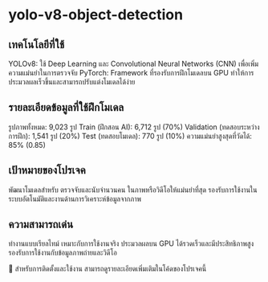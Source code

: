 # yolo-v8-object-detection
## เทคโนโลยีที่ใช้
YOLOv8: ใช้ Deep Learning และ Convolutional Neural Networks (CNN) เพื่อเพิ่มความแม่นยำในการตรวจจับ
PyTorch: Framework ที่รองรับการฝึกโมเดลบน GPU ทำให้การประมวลผลเร็วขึ้นและสามารถปรับแต่งโมเดลได้ง่าย
## รายละเอียดข้อมูลที่ใช้ฝึกโมเดล
รูปภาพทั้งหมด: 9,023 รูป
Train (ฝึกสอน AI): 6,712 รูป (70%)
Validation (ทดสอบระหว่างการฝึก): 1,541 รูป (20%)
Test (ทดสอบโมเดล): 770 รูป (10%)
ความแม่นยำสูงสุดที่วัดได้: 85% (0.85)
## เป้าหมายของโปรเจค
พัฒนาโมเดลสำหรับ ตรวจจับและนับจำนวนคน ในภาพหรือวิดีโอให้แม่นยำที่สุด รองรับการใช้งานในระบบอัตโนมัติและงานด้านการวิเคราะห์ข้อมูลจากภาพ
## ความสามารถเด่น
ทำงานแบบเรียลไทม์ เหมาะกับการใช้งานจริง
ประมวลผลบน GPU ได้รวดเร็วและมีประสิทธิภาพสูง
รองรับการใช้งานกับข้อมูลภาพถ่ายและวิดีโอ

📌 สำหรับการติดตั้งและใช้งาน สามารถดูรายละเอียดเพิ่มเติมในโค้ดของโปรเจคนี้
